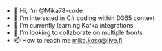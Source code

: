 - 👋 Hi, I’m @Mika78-code
- 👀 I’m interested in C# coding within D365 context
- 🌱 I’m currently learning Kafka integrations
- 💞️ I’m looking to collaborate on multiple fronts
- 📫 How to reach me mika.koso@live.fi 

<!---
Mika78-code/Mika78-code is a ✨ special ✨ repository because its `README.md` (this file) appears on your GitHub profile.
You can click the Preview link to take a look at your changes.
--->
